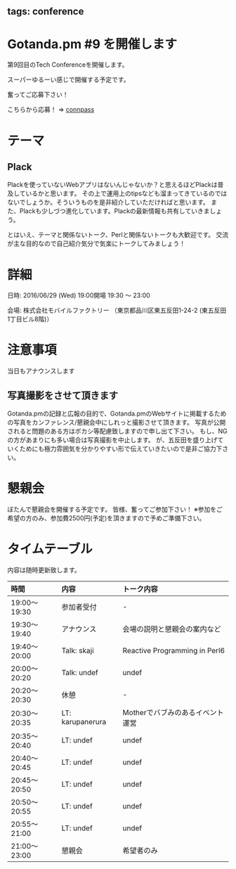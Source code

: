 tags: conference
---
# Gotanda.pm #9 を開催します

第9回目のTech Conferenceを開催します。

スーパーゆるーい感じで開催する予定です。

奮ってご応募下さい！

こちらから応募！ => [connpass](http://gotanda-pm.connpass.com/event/33757/)

# テーマ

## Plack

Plackを使っていないWebアプリはないんじゃないか？と思えるほどPlackは普及しているかと思います。
その上で運用上のtipsなども溜まってきているのではないでしょうか。そういうものを是非紹介していただければと思います。
また、Plackも少しづつ進化しています。Plackの最新情報も共有していきましょう。

とはいえ、テーマと関係ないトーク、Perlと関係ないトークも大歓迎です。
交流が主な目的なので自己紹介気分で気楽にトークしてみましょう！

# 詳細

日時: 2016/06/29 (Wed) 19:00開場 19:30 〜 23:00

会場: 株式会社モバイルファクトリー （東京都品川区東五反田1-24-2 (東五反田1丁目ビル8階)）

# 注意事項

当日もアナウンスします

## 写真撮影をさせて頂きます

Gotanda.pmの記録と広報の目的で、Gotanda.pmのWebサイトに掲載するための写真をカンファレンス/懇親会中にしれっと撮影させて頂きます。
写真が公開されると問題のある方はボカシ等配慮致しますので申し出て下さい。
もし、NGの方があまりにも多い場合は写真撮影を中止します。
が、五反田を盛り上げていくためにも極力雰囲気を分かりやすい形で伝えていきたいので是非ご協力下さい。

# 懇親会

ぼたんで懇親会を開催する予定です。
皆様、奮ってご参加下さい！
※参加をご希望の方のみ、参加費2500円(予定)を頂きますので予めご準備下さい。


# タイムテーブル

内容は随時更新致します。

| 時間 | 内容 | トーク内容 |
|:-----|:-----|:-----------|
| 19:00〜19:30 | 参加者受付 | - |
| 19:30〜19:40 | アナウンス | 会場の説明と懇親会の案内など |
| 19:40〜20:00 | Talk: skaji | Reactive Programming in Perl6 |
| 20:00〜20:20 | Talk: undef | undef |
| 20:20〜20:30 | 休憩 | - |
| 20:30〜20:35 | LT: karupanerura | Motherでバブみのあるイベント運営 |
| 20:35〜20:40 | LT: undef | undef |
| 20:40〜20:45 | LT: undef | undef |
| 20:45〜20:50 | LT: undef | undef |
| 20:50〜20:55 | LT: undef | undef |
| 20:55〜21:00 | LT: undef | undef |
| 21:00〜23:00 | 懇親会 | 希望者のみ |
